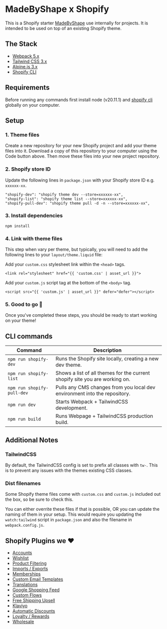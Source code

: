 # MadeByShape x Shopify

This is a Shopify starter [MadeByShape](https://madebyshape.co.uk) use internally for projects. It is intended to be used on top of an existing Shopify theme. 

## The Stack

- [Webpack 5.x](https://webpack.js.org/) 
- [Tailwind CSS 3.x](https://tailwindcss.com)
- [Alpine.js 3.x](https://alpinejs.dev/)
- [Shopify CLI](https://shopify.dev/docs/themes/tools/cli/install)

## Requirements

Before running any commands first install node (v20.11.1) and [shopify cli](https://shopify.dev/docs/themes/tools/cli/install) globally on your computer.

## Setup

### 1. Theme files

Create a new repository for your new Shopify project and add your theme files into it. Download a copy of this repository to your computer using the Code button above. Then move these files into your new project repository.

### 2. Shopify store ID

Update the following lines in `package.json` with your Shopify store ID e.g. `xxxxxx-xx`.
```
"shopify-dev": "shopify theme dev --store=xxxxxx-xx",
"shopify-list": "shopify theme list --store=xxxxxx-xx",
"shopify-pull-dev": "shopify theme pull -d -n --store=xxxxxx-xx",
```
### 3. Install dependencies

```
npm install
```

### 4. Link with theme files
This step when vary per theme, but typically, you will need to add the following lines to your `layout/theme.liquid` file:

Add your `custom.css` stylesheet link within the `<head>` tags.
```
<link rel="stylesheet" href="{{ 'custom.css' | asset_url }}">
```

Add your `custom.js` script tag at the bottom of the `<body>` tag.
```
<script src="{{ 'custom.js' | asset_url }}" defer="defer"></script>
```
### 5. Good to go 🚀

Once you've completed these steps, you should be ready to start working on your theme! 

## CLI commands

| Command | Description |
| -------- | ------- |
| `npm run shopify-dev` | Runs the Shopify site locally, creating a new dev theme. |
| `npm run shopify-list` | Shows a list of all themes for the current shopify site you are working on. |
| `npm run shopify-pull-dev` | Pulls any CMS changes from you local dev environment into the repository. |
| `npm run dev` | Starts Webpack + TailwindCSS development. |
| `npm run build` | Runs Webpage + TailwindCSS production build. |

## Additional Notes

### TailwindCSS

By default, the TailwindCSS config is set to prefix all classes with `tw-`. This is to prevent any issues with the themes existing CSS classes. 

### Dist filenames

Some Shopify theme files come with `custom.css` and `custom.js` included out the box, so be sure to check this. 

You can either overrite these files if that is possible, OR you can update the naming of them in your setup. This would require you updating the `watch:tailwind` script in `package.json` and also the filename in `webpack.config.js`.

## Shopify Plugins we ❤️

- [Accounts](https://apps.shopify.com/customer-accounts)
- [Wishlist](https://apps.shopify.com/wishlist-king)
- [Product Filtering](https://apps.shopify.com/search-and-discovery)
- [Imports / Exports](https://apps.shopify.com/excel-export-import)
- [Memberships](https://apps.shopify.com/membership-program)
- [Custom Email Templates](https://apps.shopify.com/email-templates)
- [Translations](https://apps.shopify.com/translate-and-adapt)
- [Google Shopping Feed](https://apps.shopify.com/google-shopping-feed)
- [Custom Flows](https://apps.shopify.com/flow)
- [Free Shipping Upsell](https://apps.shopify.com/essential-order-value-booster)
- [Klaviyo](https://apps.shopify.com/klaviyo-email-marketing)
- [Automatic Discounts](https://apps.shopify.com/regios-automatic-discounts) 
- [Loyalty / Rewards](https://apps.shopify.com/bon-loyalty-rewards)
- [Wholesale](https://apps.shopify.com/wholesale-sami)


